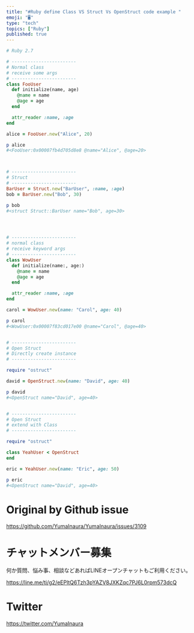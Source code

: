 ```yaml
---
title: "#Ruby define Class VS Struct Vs OpenStruct code example "
emoji: "🖥"
type: "tech"
topics: ["Ruby"]
published: true
---
```


```rb
# Ruby 2.7

# ------------------------
# Normal class
# receive some args
# ------------------------
class FooUser
  def initialize(name, age)
    @name = name
    @age = age
  end

  attr_reader :name, :age
end

alice = FooUser.new("Alice", 20)

p alice
#<FooUser:0x00007fb4d705d8e8 @name="Alice", @age=20>



# ------------------------
# Struct
# ------------------------
BarUser = Struct.new("BarUser", :name, :age)
bob = BarUser.new("Bob", 30)

p bob
#<struct Struct::BarUser name="Bob", age=30>




# ------------------------
# normal class
# receive keyword args
# ------------------------
class WowUser
  def initialize(name:, age:)
    @name = name
    @age = age
  end

  attr_reader :name, :age
end

carol = WowUser.new(name: "Carol", age: 40)

p carol
#<WowUser:0x00007f83cd017e00 @name="Carol", @age=40>


# ------------------------
# Open Struct
# Directly create instance
# ------------------------

require "ostruct"

david = OpenStruct.new(name: "David", age: 40)

p david
#<OpenStruct name="David", age=40>


# ------------------------
# Open Struct
# extend with Class
# ------------------------

require "ostruct"

class YeahUser < OpenStruct
end

eric = YeahUser.new(name: "Eric", age: 50)

p eric
#<OpenStruct name="David", age=40>

```

# Original by Github issue

https://github.com/YumaInaura/YumaInaura/issues/3109











<!-- Update From Qiita API -->

# チャットメンバー募集


何か質問、悩み事、相談などあればLINEオープンチャットもご利用ください。

https://line.me/ti/g2/eEPltQ6Tzh3pYAZV8JXKZqc7PJ6L0rpm573dcQ





# Twitter


https://twitter.com/YumaInaura


<!-- Update From Qiita API -->


